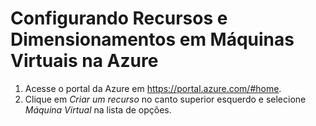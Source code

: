 # Configurando Recursos e Dimensionamentos em Máquinas Virtuais na Azure

1. Acesse o portal da Azure em https://portal.azure.com/#home.
2. Clique em *Criar um recurso* no canto superior esquerdo e selecione *Máquina Virtual* na lista de opções.


